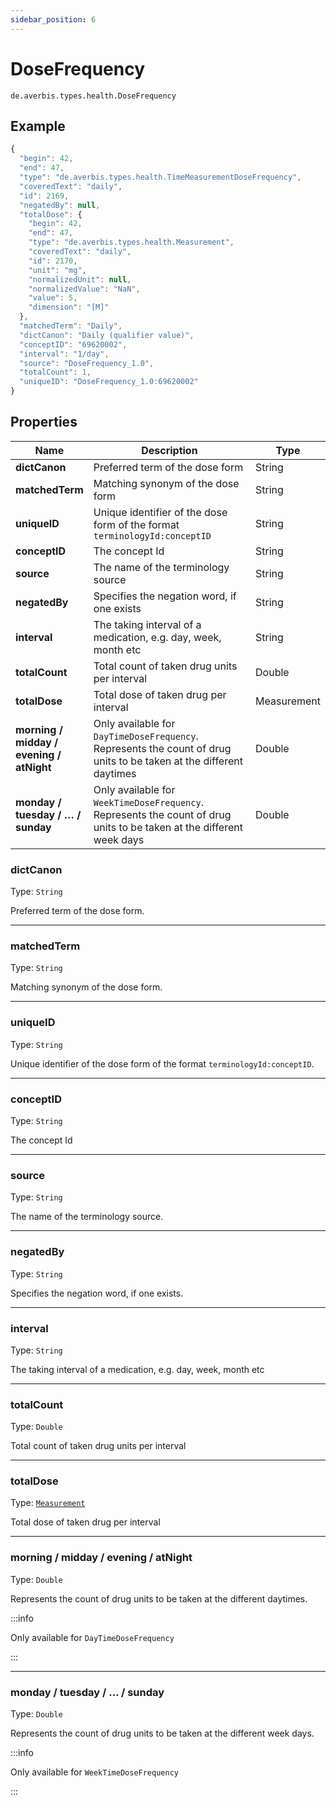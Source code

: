 ```yaml
---
sidebar_position: 6
---
```


# DoseFrequency

`de.averbis.types.health.DoseFrequency`

## Example

```js title="THE DOSEFREQUENCY OBJECT"
{
  "begin": 42,
  "end": 47,
  "type": "de.averbis.types.health.TimeMeasurementDoseFrequency",
  "coveredText": "daily",
  "id": 2169,
  "negatedBy": null,
  "totalDose": {
    "begin": 42,
    "end": 47,
    "type": "de.averbis.types.health.Measurement",
    "coveredText": "daily",
    "id": 2170,
    "unit": "mg",
    "normalizedUnit": null,
    "normalizedValue": "NaN",
    "value": 5,
    "dimension": "[M]"
  },
  "matchedTerm": "Daily",
  "dictCanon": "Daily (qualifier value)",
  "conceptID": "69620002",
  "interval": "1/day",
  "source": "DoseFrequency_1.0",
  "totalCount": 1,
  "uniqueID": "DoseFrequency_1.0:69620002"
}
```

## Properties
<table>
  <thead>
    <tr>
      <th width="20%">Name</th>
      <th width="70%">Description</th>
       <th width="10%">Type</th>
    </tr>
  </thead>
  <tbody>
     <tr>
      <td><b>dictCanon</b></td>
      <td>Preferred term of the dose form</td>
      <td>String</td>
    </tr>
     <tr>
      <td><b>matchedTerm</b></td>
      <td>Matching synonym of the dose form</td>
      <td>String</td>
    </tr>
    <tr>
      <td><b>uniqueID</b></td>
      <td>Unique identifier of the dose form of the format <code>terminologyId:conceptID</code></td>
      <td>String</td>
    </tr>
    <tr>
      <td><b>conceptID</b></td>
      <td>The concept Id</td>
      <td>String</td>
    </tr>
    <tr>
      <td><b>source</b></td>
      <td>The name of the terminology source</td>
      <td>String</td>
    </tr>
    <tr>
      <td><b>negatedBy</b></td>
      <td>Specifies the negation word, if one exists</td>
      <td>String</td>
    </tr>
     <tr>
      <td><b>interval</b></td>
      <td>The taking interval of a medication, e.g. day, week, month etc</td>
      <td>String</td>
    </tr>
    <tr>
      <td><b>totalCount</b></td>
      <td>Total count of taken drug units per interval</td>
      <td>Double</td>
    </tr>
    <tr>
      <td><b>totalDose</b></td>
      <td>Total dose of taken drug per interval</td>
      <td>Measurement</td>
    </tr>
     <tr>
      <td><b>morning / midday / evening / atNight</b></td>
      <td>Only available for <code>DayTimeDoseFrequency</code>. Represents the count of drug units to be taken at the different daytimes</td>
      <td>Double</td>
    </tr>
    <tr>
      <td><b>monday / tuesday / … / sunday</b></td>
      <td>Only available for <code>WeekTimeDoseFrequency</code>. Represents the count of drug units to be taken at the different week days</td>
      <td>Double</td>
    </tr>
  </tbody>
</table>


### dictCanon 
Type: `String`

Preferred term of the dose form.

---

### matchedTerm
Type: `String`

Matching synonym of the dose form.

---

### uniqueID
Type: `String`

Unique identifier of the dose form of the format `terminologyId:conceptID`.

---


### conceptID
Type: `String`

The concept Id

---

### source
Type: `String`

The name of the terminology source.

---

### negatedBy
Type: `String`

Specifies the negation word, if one exists.


---

### interval
Type: `String`

The taking interval of a medication, e.g. day, week, month etc


---

### totalCount
Type: `Double`

Total count of taken drug units per interval


---

### totalDose
Type: [`Measurement`](./measurement.md)

Total dose of taken drug per interval


---

### morning / midday / evening / atNight
Type: `Double`

Represents the count of drug units to be taken at the different daytimes.

:::info

Only available for `DayTimeDoseFrequency` 

:::


---

### monday / tuesday / … / sunday
Type: `Double`

Represents the count of drug units to be taken at the different week days.

:::info

Only available for `WeekTimeDoseFrequency` 

:::
